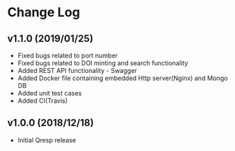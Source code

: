 Change Log
==========

v1.1.0 (2019/01/25)
-------------------
- Fixed bugs related to port number
- Fixed bugs related to DOI minting and search functionality
- Added REST API functionality - Swagger
- Added Docker file containing embedded Http server(Nginx) and Mongo DB 
- Added unit test cases
- Added CI(Travis)

v1.0.0 (2018/12/18)
-------------------
- Initial Qresp release
